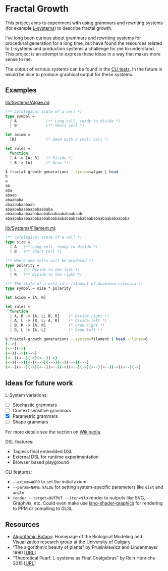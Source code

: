 # Fractal Growth

This project aims to experiment with using grammars and rewriting systems (for
example [L-systems]) to describe fractal growth.

I’ve long been curious about grammars and rewriting systems for procedural
generation for a long time, but have found the resources related to L-systems
and production systems a challenge for me to understand. This project is an
attempt to express these ideas in a way that makes more sense to me.

The output of various systems can be found in the [CLI tests](./test/cli.t).
In the future is would be nice to produce graphical output for these systems.

[L-systems]: https://en.wikipedia.org/wiki/L-system

## Examples

[lib/Systems/Algae.ml](./lib/Systems/Algae.ml):

<!-- $MDX file=lib/Systems/Algae.ml,part=grammar -->
```ocaml
(** Cytological state of a cell *)
type symbol =
  | A             (** Long cell, ready to divide *)
  | B             (** Short cell *)

let axiom =
  [B]             (* Seed with a small cell *)

let rules =
  function
  | A -> [A; B]   (* Divide *)
  | B -> [A]      (* Grow *)
```

```sh
$ fractal-growth generations --system=algae | head
b
a
ab
aba
abaab
abaababa
abaababaabaab
abaababaabaababaababa
abaababaabaababaababaabaababaabaab
abaababaabaababaababaabaababaabaababaababaabaababaababa
```

[lib/Systems/Filament.ml](./lib/Systems/Filament.ml):

<!-- $MDX file=lib/Systems/Filament.ml,part=grammar -->
```ocaml
(** Cytological state of a cell *)
type size =
  | A   (** Long cell, ready to divide *)
  | B   (** Short cell *)

(** Where new cells will be produced *)
type polarity =
  | L   (** Divide to the left *)
  | R   (** Divide to the right *)

(** The state of a cell in a filament of Anabaena catenula *)
type symbol = size * polarity

let axiom = [A, R]

let rules =
  function
  | A, R -> [A, L; B, R]    (* Divide right *)
  | A, L -> [B, L; A, R]    (* Divide left *)
  | B, R -> [A, R]          (* Grow right *)
  | B, L -> [A, L]          (* Grow left *)
```

```sh
$ fractal-growth generations --system=filament | head --lines=6
(-->)
(<--)(->)
(<-)(-->)(-->)
(<--)(<--)(->)(<--)(->)
(<-)(-->)(<-)(-->)(-->)(<-)(-->)(-->)
(<--)(<--)(->)(<--)(<--)(->)(<--)(->)(<--)(<--)(->)(<--)(->)
```

## Ideas for future work

L-System variations:

- [ ] Stochastic grammars
- [ ] Context sensitive grammars
- [x] Parametric grammars
- [ ] Shape grammars

For more details see the section on [Wikipedia](https://en.wikipedia.org/wiki/L-system#Variations).

DSL features:

- Tagless final embedded DSL
- External DSL for runtime experimentation
- Browser based playground

CLI features:

- `--axiom=WORD` to set the initial axiom
- `--param=NAME:VALUE` for setting system-specific parameters like `dist` and `angle`
- `render --target=OUTPUT --iter=N` to render to outputs like SVG, Graphvis, etc.
  Could even make use [lang-shader-graphics](../lang-shader-graphics/) for
  rendering to PPM or compiling to GLSL.

## Resources

- [Algorithmic Botany](http://algorithmicbotany.org/): Homepage of the Biological
  Modeling and Visualization research group at the University of Calgary.
- “The algorithmic beauty of plants” by Prusinkiewicz and Lindenmayer 1990
  [[URL](http://algorithmicbotany.org/papers/#abop)]
- “Theoretical Pearl: L-systems as Final Coalgebras” by Rein Henrichs 2015
  [[URL](http://reinh.com/notes/posts/2015-06-27-theoretical-pearl-l-systems-as-final-coalgebras.html)]

